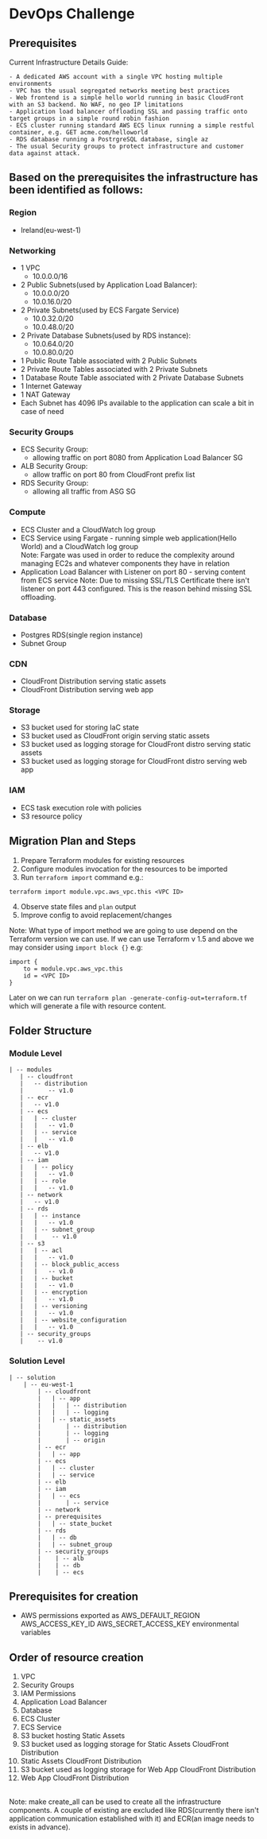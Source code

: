 # DevOps Challenge
   
## Prerequisites
 Current Infrastructure Details Guide:

    - A dedicated AWS account with a single VPC hosting multiple environments
    - VPC has the usual segregated networks meeting best practices
    - Web frontend is a simple hello world running in basic CloudFront with an S3 backend. No WAF, no geo IP limitations
    - Application load balancer offloading SSL and passing traffic onto target groups in a simple round robin fashion
    - ECS cluster running standard AWS ECS linux running a simple restful container, e.g. GET acme.com/helloworld
    - RDS database running a PostrgreSQL database, single az
    - The usual Security groups to protect infrastructure and customer data against attack.   


## Based on the prerequisites the infrastructure has been identified as follows:

### Region
- Ireland(eu-west-1)

### Networking
- 1 VPC
    - 10.0.0.0/16 
- 2 Public Subnets(used by Application Load Balancer):
    - 10.0.0.0/20 
    - 10.0.16.0/20
- 2 Private Subnets(used by ECS Fargate Service)
    - 10.0.32.0/20
    - 10.0.48.0/20
- 2 Private Database Subnets(used by RDS instance):
    - 10.0.64.0/20
    - 10.0.80.0/20
- 1 Public Route Table associated with 2 Public Subnets
- 2 Private Route Tables associated with 2 Private Subnets
- 1 Database Route Table associated with 2 Private Database Subnets
- 1 Internet Gateway
- 1 NAT Gateway
- Each Subnet has 4096 IPs available to the application can scale a bit in case of need

### Security Groups
- ECS Security Group:
    - allowing traffic on port 8080 from Application Load Balancer SG
- ALB Security Group:
    - allow traffic on port 80 from CloudFront prefix list
- RDS Security Group:
    - allowing all traffic from ASG SG

### Compute
- ECS Cluster and a CloudWatch log group
- ECS Service using Fargate - running simple web application(Hello World) and a CloudWatch log group
  <br>Note: Fargate was used in order to reduce the complexity around managing EC2s and whatever components they have in relation</br>
- Application Load Balancer with Listener on port 80 - serving content from ECS service
  Note: Due to missing SSL/TLS Certificate there isn't listener on port 443 configured. This is the reason behind missing SSL offloading.

### Database
- Postgres RDS(single region instance)
- Subnet Group

### CDN
- CloudFront Distribution serving static assets
- CloudFront Distribution serving web app

### Storage
- S3 bucket used for storing IaC state
- S3 bucket used as CloudFront origin serving static assets
- S3 bucket used as logging storage for CloudFront distro serving static assets
- S3 bucket used as logging storage for CloudFront distro serving web app

### IAM
- ECS task execution role with policies
- S3 resource policy

## Migration Plan and Steps

1. Prepare Terraform modules for existing resources
2. Configure modules invocation for the resources to be imported
3. Run `terraform import` command e.g.:
```
terraform import module.vpc.aws_vpc.this <VPC ID>
```
4. Observe state files and `plan` output
5. Improve config to avoid replacement/changes
 
Note: What type of import method we are going to use depend on the Terraform version we can use. If we can use Terraform v 1.5 and above we may consider using `import block {}` e.g:
```
import {
    to = module.vpc.aws_vpc.this
    id = <VPC ID>
}
```
Later on we can run `terraform plan -generate-config-out=terraform.tf` which will generate a file with resource content.

## Folder Structure

### Module Level
```
| -- modules
   | -- cloudfront
   |   -- distribution
   |       -- v1.0
   | -- ecr
   |   -- v1.0
   | -- ecs
   |   | -- cluster
   |   |   -- v1.0
   |   | -- service
   |   |   -- v1.0
   | -- elb
   |   -- v1.0
   | -- iam
   |   | -- policy
   |   |   -- v1.0
   |   | -- role
   |   |   -- v1.0
   | -- network
   |   -- v1.0
   | -- rds
   |   | -- instance
   |   |   -- v1.0
   |   | -- subnet_group
   |   |    -- v1.0
   | -- s3
   |   | -- acl
   |   |   -- v1.0
   |   | -- block_public_access
   |   |   -- v1.0
   |   | -- bucket
   |   |   -- v1.0
   |   | -- encryption
   |   |   -- v1.0
   |   | -- versioning
   |   |   -- v1.0
   |   | -- website_configuration
   |   |   -- v1.0
   | -- security_groups
   |    -- v1.0
```

### Solution Level
```
| -- solution
    | -- eu-west-1
        | -- cloudfront
        |   | -- app
        |   |   | -- distribution
        |   |   | -- logging
        |   | -- static_assets
        |       | -- distribution
        |       | -- logging
        |       | -- origin
        | -- ecr
        |   | -- app
        | -- ecs
        |   | -- cluster
        |   | -- service
        | -- elb
        | -- iam
        |   | -- ecs
        |       | -- service
        | -- network
        | -- prerequisites
        |   | -- state_bucket
        | -- rds
        |   | -- db
        |   | -- subnet_group
        | -- security_groups
        |    | -- alb
        |    | -- db
        |    | -- ecs
```

## Prerequisites for creation
- AWS permissions exported as AWS_DEFAULT_REGION AWS_ACCESS_KEY_ID AWS_SECRET_ACCESS_KEY environmental variables

## Order of resource creation

1. VPC
2. Security Groups
3. IAM Permissions
4. Application Load Balancer
5. Database
6. ECS Cluster
7. ECS Service
8. S3 bucket hosting Static Assets
8. S3 bucket used as logging storage for Static Assets CloudFront Distribution
9. Static Assets CloudFront Distribution
10. S3 bucket used as logging storage for Web App CloudFront Distribution
11. Web App CloudFront Distribution

<br> Note: make create_all can be used to create all the infrastructure components.
     A couple of existing are excluded like RDS(currently there isn't application communication established with it) and ECR(an image needs to exists in advance).
</br>